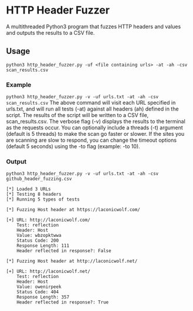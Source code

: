# HTTP Header Fuzzer
A multithreaded Python3 program that fuzzes HTTP headers and values and outputs the results to a CSV file.
## Usage
```python3 http_header_fuzzer.py -uf <file containing urls> -at -ah -csv scan_results.csv```
### Example
```python3 http_header_fuzzer.py -v -uf urls.txt -at -ah -csv scan_results.csv```
The above command will visit each URL specified in urls.txt, and will run all tests (-at) against all headers (ah) defined in the script. The results of the script will be written to a CSV file, scan_results.csv. The verbose flag (-v) displays the results to the terminal as the requests occur. You can optionally include a threads (-t) argument (default is 5 threads) to make the scan go faster or slower. If the sites you are scanning are slow to respond, you can change the timeout options (default 5 seconds) using the -to flag (example: -to 10).
### Output
```
python3 http_header_fuzzer.py -v -uf urls.txt -at -ah -csv github_header_fuzzing.csv

[*] Loaded 3 URLs
[*] Testing 8 headers
[*] Running 5 types of tests

[*] Fuzzing Host header at https://laconicwolf.com/

[+] URL: http://laconicwolf.com/
    Test: reflection
    Header: Host
    Value: wbzopktwwa
    Status Code: 200
    Response Length: 111
    Header reflected in response?: False

[*] Fuzzing Host header at http://laconicwolf.net/

[+] URL: http://laconicwolf.net/
    Test: reflection
    Header: Host
    Value: owenirpeek
    Status Code: 404
    Response Length: 357
    Header reflected in response?: True
```
